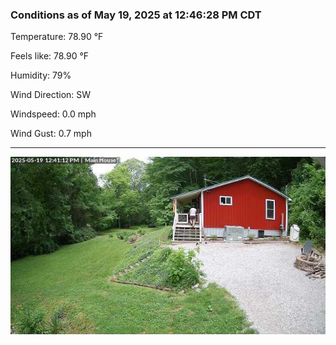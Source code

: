 ### Conditions as of May 19, 2025 at 12:46:28 PM CDT 

Temperature: 78.90 &deg;F

Feels like: 78.90 &deg;F

Humidity: 79%

Wind Direction: SW

Windspeed: 0.0 mph

Wind Gust: 0.7 mph

---

<img src="./images/latest.jpeg"/>

